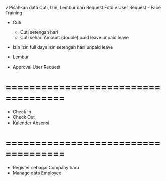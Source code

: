 v Pisahkan data Cuti, Izin, Lembur dan Request Foto
v User Request - Face Training
- Cuti
  - Cuti setengah hari
  - Cuti sehari
    Amount (double)
      paid leave
      unpaid leave
- Izin
      izin full days
      izin setengah hari
      unpaid leave

- Lembur
- Approval User Request

# ====================================

- Check In
- Check Out
- Kalender Absensi


# ====================================

- Register sebagai Company baru
- Manage data Employee
